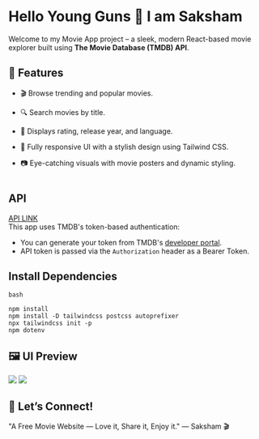 # Hello Young Guns 👋 I am Saksham

Welcome to my Movie App project – a sleek, modern React-based movie explorer built using **The Movie Database (TMDB) API**.

## 🚀 Features

- 🎬 Browse trending and popular movies.
- 🔍 Search movies by title.
- 💯 Displays rating, release year, and language.
- 📱 Fully responsive UI with a stylish design using Tailwind CSS.
- 📷 Eye-catching visuals with movie posters and dynamic styling.

  ```
## API
 <a href="https://developer.themoviedb.org/reference/intro/getting-started"> API LINK</a><br>
  This app uses TMDB's token-based authentication:
- You can generate your token from TMDB's [developer portal](https://developer.themoviedb.org/).
- API token is passed via the `Authorization` header as a Bearer Token.


## Install Dependencies
```
bash

npm install
npm install -D tailwindcss postcss autoprefixer
npx tailwindcss init -p
npm dotenv
```

## 🖼️ UI Preview
<img src="https://github.com/SakshamBansal753/React/blob/main/Top_movie/first.jpg"/>
<img src="https://github.com/SakshamBansal753/React/blob/main/Top_movie/second.jpg"/>

## 💬 Let’s Connect!
"A Free Movie Website — Love it, Share it, Enjoy it."
— Saksham 🎬

